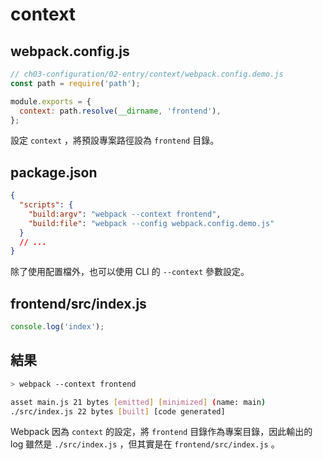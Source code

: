 # context

## webpack.config.js

```js
// ch03-configuration/02-entry/context/webpack.config.demo.js
const path = require('path');

module.exports = {
  context: path.resolve(__dirname, 'frontend'),
};
```

設定 `context` ，將預設專案路徑設為 `frontend` 目錄。

## package.json

```json
{
  "scripts": {
    "build:argv": "webpack --context frontend",
    "build:file": "webpack --config webpack.config.demo.js"
  }
  // ...
}
```

除了使用配置檔外，也可以使用 CLI 的 `--context` 參數設定。

## frontend/src/index.js

```js
console.log('index');
```

## 結果

```bash
> webpack --context frontend

asset main.js 21 bytes [emitted] [minimized] (name: main)
./src/index.js 22 bytes [built] [code generated]
```

Webpack 因為 `context` 的設定，將 `frontend` 目錄作為專案目錄，因此輸出的 log 雖然是 `./src/index.js` ，但其實是在 `frontend/src/index.js` 。
